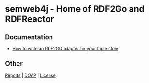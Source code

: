 semweb4j - Home of RDF2Go and RDFReactor
========================================

Documentation
-------------
* [How to write an RDF2GO adapter for your triple store](README.WriteYourOwnRDF2GoAdapter.md)

Other
-----
[Reports](http://mavenrepo.fzi.de/semweb4j.org/site/semweb4j/) |
[DOAP](http://mavenrepo.fzi.de/semweb4j.org/site/semweb4j/doap.rdf) |
[License](LICENSE.txt)
